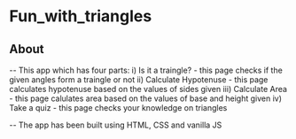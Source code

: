 # Fun_with_triangles
## About
-- This app which has four parts:
i) Is it a traingle? - this page checks if the given angles form a traingle or not
ii) Calculate Hypotenuse - this page calculates hypotenuse based on the values of sides given
iii) Calculate Area - this page calulates area based on the values of base and height given
iv) Take a quiz - this page checks your knowledge on triangles

-- The app has been built using HTML, CSS and vanilla JS
